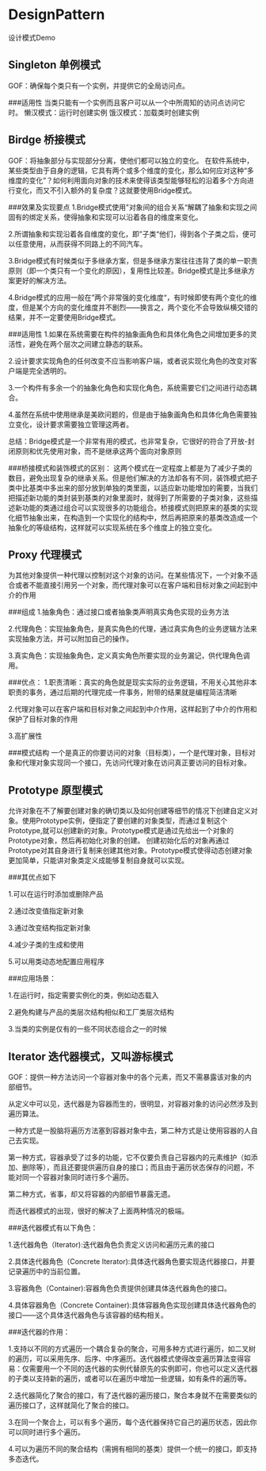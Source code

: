 DesignPattern
====
设计模式Demo



Singleton 单例模式
------
GOF：确保每个类只有一个实例，并提供它的全局访问点。

###适用性
    当类只能有一个实例而且客户可以从一个中所周知的访问点访问它时。
    懒汉模式：运行时创建实例
    饿汉模式：加载类时创建实例
    
Birdge 桥接模式
------
GOF：将抽象部分与实现部分分离，使他们都可以独立的变化。
在软件系统中，某些类型由于自身的逻辑，它具有两个或多个维度的变化，那么如何应对这种“多维度的变化”？如何利用面向对象的技术来使得该类型能够轻松的沿着多个方向进行变化，而又不引入额外的复杂度？这就要使用Bridge模式。

###效果及实现要点
  1.Bridge模式使用"对象间的组合关系“解耦了抽象和实现之间固有的绑定关系，使得抽象和实现可以沿着各自的维度来变化。
  
  2.所谓抽象和实现沿着各自维度的变化，即”子类“他们，得到各个子类之后，便可以任意使用，从而获得不同路上的不同汽车。
  
  3.Bridge模式有时候类似于多继承方案，但是多继承方案往往违背了类的单一职责原则（即一个类只有一个变化的原因），复用性比较差。Bridge模式是比多继承方案更好的解决方法。
  
  4.Bridge模式的应用一般在”两个非常强的变化维度“，有时候即使有两个变化的维度，但是某个方向的变化维度并不剧烈——换言之，两个变化不会导致纵横交错的结果，并不一定要使用Bridge模式。
  
###适用性
  1.如果在系统需要在构件的抽象画角色和具体化角色之间增加更多的灵活性，避免在两个层次之间建立静态的联系。
  
  2.设计要求实现角色的任何改变不应当影响客户端，或者说实现化角色的改变对客户端是完全透明的。
  
  3.一个构件有多余一个的抽象化角色和实现化角色，系统需要它们之间进行动态耦合。
  
  4.虽然在系统中使用继承是美欧问题的，但是由于抽象画角色和具体化角色需要独立变化，设计要求需要独立管理这两者。
  
  总结：Bridge模式是一个非常有用的模式，也非常复杂，它很好的符合了开放-封闭原则和优先使用对象，而不是继承这两个面向对象原则
  
###桥接模式和装饰模式的区别：
  这两个模式在一定程度上都是为了减少子类的数目，避免出现复杂的继承关系。但是他们解决的方法却各有不同，装饰模式把子类中比基类中多出来的部分放到单独的类里面，以适应新功能增加的需要，当我们把描述新功能的类封装到基类的对象里面时，就得到了所需要的子类对象，这些描述新功能的类通过组合可以实现很多的功能组合。桥接模式则把原来的基类的实现化细节抽象出来，在构造到一个实现化的结构中，然后再把原来的基类改造成一个抽象化的等级结构，这样就可以实现系统在多个维度上的独立变化。
  
Proxy 代理模式
------
为其他对象提供一种代理以控制对这个对象的访问。在某些情况下，一个对象不适合或者不能直接引用另一个对象，而代理对象可以在客户端和目标对象之间起到中介的作用

###组成
  1.抽象角色：通过接口或者抽象类声明真实角色实现的业务方法
  
  2.代理角色：实现抽象角色，是真实角色的代理，通过真实角色的业务逻辑方法来实现抽象方法，并可以附加自己的操作。
  
  3.真实角色：实现抽象角色，定义真实角色所要实现的业务漏记，供代理角色调用。
  
###优点：
  1.职责清晰：真实的角色就是现实实际的业务逻辑，不用关心其他非本职责的事务，通过后期的代理完成一件事务，附带的结果就是编程简洁清晰
  
  2.代理对象可以在客户端和目标对象之间起到中介作用，这样起到了中介的作用和保护了目标对象的作用
  
  3.高扩展性
  
###模式结构
  一个是真正的你要访问的对象（目标类），一个是代理对象，目标对象和代理对象实现同一个接口，先访问代理对象在访问真正要访问的目标对象。

Prototype 原型模式
-------
允许对象在不了解要创建对象的确切类以及如何创建等细节的情况下创建自定义对象。使用Prototype实例，便指定了要创建的对象类型，而通过复制这个Prototype,就可以创建新的对象。Prototype模式是通过先给出一个对象的Prototype对象，然后再初始化对象的创建。
创建初始化后的对象再通过Prototype对其自身进行复制来创建其他对象。Prototype模式使得动态创建对象更加简单，只能讲对象类定义成能够复制自身就可以实现。

###其优点如下

  1.可以在运行时添加或删除产品
  
  2.通过改变值指定新对象
  
  3.通过改变结构指定新对象
  
  4.减少子类的生成和使用
  
  5.可以用类动态地配置应用程序
  
###应用场景：

  1.在运行时，指定需要实例化的类，例如动态载入
  
  2.避免构建与产品的类层次结构相似和工厂类层次结构
  
  3.当类的实例是仅有的一些不同状态组合之一的时候

Iterator   迭代器模式，又叫游标模式
-------
GOF：提供一种方法访问一个容器对象中的各个元素，而又不需暴露该对象的内部细节。

从定义中可以见，迭代器是为容器而生的，很明显，对容器对象的访问必然涉及到遍历算法。

一种方式是一股脑将遍历方法塞到容器对象中去，第二种方式是让使用容器的人自己去实现。

第一种方式，容器承受了过多的功能，它不仅要负责自己容器内的元素维护（如添加、删除等），而且还要提供遍历自身的接口；而且由于遍历状态保存的问题，不能对同一个容器对象同时进行多个遍历。

第二种方式，省事，却又将容器的内部细节暴露无遗。

而迭代器模式的出现，很好的解决了上面两种情况的极端。

###迭代器模式有以下角色：

  1.迭代器角色（Iterator):迭代器角色负责定义访问和遍历元素的接口
  
  2.具体迭代器角色（Concrete Iterator):具体迭代器角色要实现迭代器接口，并要记录遍历中的当前位置。
  
  3.容器角色（Container):容器角色负责提供创建具体迭代器角色的接口。
  
  4.具体容器角色（Concrete Container):具体容器角色实现创建具体迭代器角色的接口——这个具体迭代器角色与该容器的结构相关。
  
###迭代器的作用：

  1.支持以不同的方式遍历一个耦合复杂的聚合，可用多种方式进行遍历，如二叉树的遍历，可以采用先序、后序、中序遍历。迭代器模式使得改变遍历算法变得容易：仅需要用一个不同的迭代器的实例代替原先的实例即可，你也可以定义迭代器的子类以支持新的遍历，或者可以在遍历中增加一些逻辑，如有条件的遍历等。
  
  2.迭代器简化了聚合的接口，有了迭代器的遍历接口，聚合本身就不在需要类似的遍历接口了，这样就简化了聚合的接口。
  
  3.在同一个聚合上，可以有多个遍历，每个迭代器保持它自己的遍历状态，因此你可以同时进行多个遍历。
  
  4.可以为遍历不同的聚合结构（需拥有相同的基类）提供一个统一的接口，即支持多态迭代。
  
